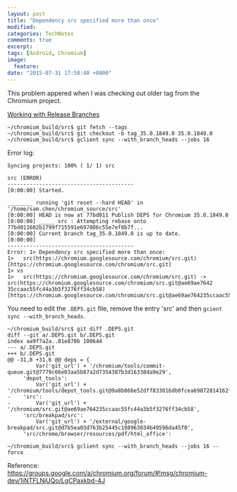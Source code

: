 ```yaml
---
layout: post
title: "Dependency src specified more than once"
modified: 
categories: TechNotes 
comments: true
excerpt:
tags: [Android, Chromium]
image:
  feature:
date: "2015-07-31 17:50:40 +0800"
---
```


This problem appered when I was checking out older tag from the Chromium project.

[Working with Release Branches](https://www.chromium.org/developers/how-tos/get-the-code/working-with-release-branches)  

    ~/chromium_build/src$ git fetch --tags
    ~/chromium_build/src$ git checkout -b tag_35.0.1849.0 35.0.1849.0
    ~/chromium_build/src$ gclient sync --with_branch_heads --jobs 16

Error log:  

    Syncing projects: 100% ( 1/ 1) src

    src (ERROR)
    ----------------------------------------
    [0:00:00] Started.

    ________ running 'git reset --hard HEAD' in '/home/sam.chen/chromium_source/src'
    [0:00:00] HEAD is now at 77bd011 Publish DEPS for Chromium 35.0.1849.0
    [0:00:00] _____ src : Attempting rebase onto 77bd011602b1799f715591e697806c55e7ef8b7f...
    [0:00:00] Current branch tag_35.0.1849.0 is up to date.
    [0:00:00]
    ----------------------------------------
    Error: 1> Dependency src specified more than once:
    1>   src(https://chromium.googlesource.com/chromium/src.git) [https://chromium.googlesource.com/chromium/src.git]
    1> vs
    1>   src(https://chromium.googlesource.com/chromium/src.git) -> src(https://chromium.googlesource.com/chromium/src.git@ae69ae7642
    35ccaac55fc44a3b5f3276ff34cb58) [https://chromium.googlesource.com/chromium/src.git@ae69ae764235ccaac55fc44a3b5f3276ff34cb58]

You need to edit the `.DEPS.git` file, remove the entry 'src' and then `gcient sync --with_branch_heads`.  

    ~/chromium_build/src$ git diff .DEPS.git
    diff --git a/.DEPS.git b/.DEPS.git
    index aa9f7a2a..81e870b 100644
    --- a/.DEPS.git
    +++ b/.DEPS.git
    @@ -31,8 +31,6 @@ deps = {
             Var('git_url') + '/chromium/tools/commit-queue.git@7779c66e03aa5b87a2d7354387b3d16338da9e29',
         'depot_tools':
             Var('git_url') + '/chromium/tools/depot_tools.git@9a8b066e52dff833016db0fcea69072814162ffe',
    -    'src':
    -        Var('git_url') + '/chromium/src.git@ae69ae764235ccaac55fc44a3b5f3276ff34cb58',
         'src/breakpad/src':
             Var('git_url') + '/external/google-breakpad/src.git@d7b5ea03d763b25445c198963034b49596da45f0',
         'src/chrome/browser/resources/pdf/html_office':

    ~/chromium_build/src$ gclient sync --with_branch_heads --jobs 16 --force

Reference:  
https://groups.google.com/a/chromium.org/forum/#!msg/chromium-dev/1iNTFLNjUQo/LgCPaxkbd-4J  

